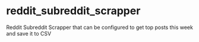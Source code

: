 # reddit_subreddit_scrapper
Reddit Subreddit Scrapper that can be configured to get top posts this week and save it to CSV
